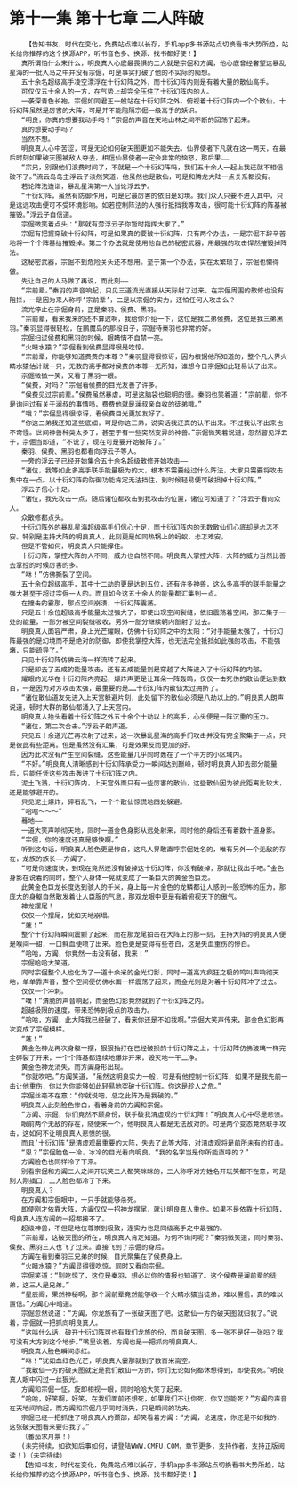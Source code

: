 # 第十一集 第十七章 二人阵破
        【告知书友，时代在变化，免费站点难以长存，手机app多书源站点切换看书大势所趋，站长给你推荐的这个换源APP，听书音色多、换源、找书都好使！】
       真所谓怕什么来什么，明良真人心底最畏惧的二人就是宗倔和方阗，他心底曾经奢望这暴乱星海的一批人马之中并没有宗倔，可是事实打破了他的不实际的痴想。
       五十余名超级高手凌空漂浮在十衍幻阵之外，而十衍幻阵内则是有着大量的散仙高手。
       可仅仅五十余人的一方，在气势上却完全压住了十衍幻阵内的人。
       一袭深青色长袍，宗倔如同君王一般站在十衍幻阵之外，俯视着十衍幻阵内一个个散仙，十衍幻阵虽然是厉害的大阵，可是并不能阻隔宗倔一级高手的妖识。
       “明良，你真的想要我动手吗？”宗倔的声音在天地山林之间不断的回荡了起来。
       真的想要动手吗？
       当然不想。
       明良真人心中苦涩，可是无论如何破天图更加不能失去。仙界使者下凡就在这一两天，在最后时刻如果破天图被敌人夺去，相信仙界使者一定会非常的恼怒，那后果……
       “宗兄，别跟他们浪费时间了，不就是一个十衍幻阵吗，我们五十余人一起上我还就不相信破不了。”流云岛岛主浮云子淡然笑道，他虽然也是散仙，可是和腾龙大陆一点关系都没有。
       若论阵法造诣，暴乱星海第一人当论浮云子。
       “十衍幻阵，虽然有防御作用，可是它最厉害的依旧是幻境。我们众人只要不进入其中，只是远远攻击便可不受环境影响。如若控制阵法的人强行抵挡我等攻击，很可能十衍幻阵的阵基被摧毁。”浮云子自信道。
       宗倔微笑着点头：“那就有劳浮云子你暂时指挥大家了。”
       宗倔有把握穿破十衍幻阵，可是如果真的要破十衍幻阵，只有两个办法，一是宗倔不辞辛苦地将一个个阵基给摧毁掉。第二个办法就是使用他自己的秘密武器，用最强的攻击悍然摧毁掉阵法。
       这秘密武器，宗倔不到危险关头还不想用。至于第一个办法，实在太繁琐了，宗倔也懒得做。
       先让自己的人马做了再说，而此刻——
       “宗前辈。”秦羽的声音响起，只见三道流光直接从天际射了过来，在宗倔周围的散修也没有阻拦，一是因为来人称呼‘宗前辈’，二是以宗倔的实力，还怕任何人攻击么？
       流光停止在宗倔身前，正是秦羽、侯费、黑羽。
       “宗前辈，看来我来的还不算迟啊，我给你介绍一下，这位是我二弟侯费，这位是我三弟黑羽。”秦羽显得很轻松，在鹏魔岛的那段日子，宗倔待秦羽也非常的好。
       宗倔扫过侯费和黑羽的时候，眼睛情不自禁一亮。
       “火睛水猿？”宗倔看到侯费显得很是吃惊。
       “宗前辈，你能够知道费费的本尊？”秦羽显得很惊讶，因为根据他所知道的，整个凡人界火睛水猿估计就一只，无数的高手都对侯费的本尊一无所知，谁想今日宗倔如此轻易认了出来。
       宗倔微微一笑，又看了黑羽一眼。
       “侯费，对吗？”宗倔看侯费的目光友善了许多。
       “侯费见过宗前辈。”侯费虽然暴虐，可是这脑袋也聪明的很。秦羽也笑着道：“宗前辈，你不是询问过有关于澜叔的事情吗，费费他就是澜叔亲自收的徒弟哦。”
       “哦？”宗倔显得很惊讶，看侯费目光更加友好了。
       “你这二弟我还知道些底细，可是你这三弟，说实话我还真的认不出来。不过我认不出来也不奇怪。世间神兽种类太多了，甚至于有一些突然变异的神兽。”宗倔微笑着说道，忽然瞥见浮云子，宗倔当即道，“不说了，现在可是要开始破阵了。”
       秦羽、侯费、黑羽也都看向浮云子等人。
       一旁的浮云子已经开始集合五十余名超级散修开始攻击——
       “诸位，我等如此多高手联手能量极为的大，根本不需要经过什么阵法，大家只需要将攻击集中在一点。以十衍幻阵的防御功能肯定无法挡住，到时候轻易便可破损掉十衍幻阵。”
       浮云子信心十足。
       “诸位，我先攻击一点，随后诸位都攻击到我攻击的位置，诸位可知道了？”浮云子看向众人。
       众散修都点头。
       十衍幻阵外的暴乱星海超级高手们信心十足，而十衍幻阵内的无数散仙们心底却是忐忑不安。特别是主持大阵的明良真人，此刻更是如同热锅上的蚂蚁，忐忑难安。
       但是不管如何，明良真人只能撑住。
       十衍幻阵，掌控大阵的人不同，威力也自然不同。明良真人掌控大阵，大阵的威力当然比善去掌控的时候厉害的多。
       “咻！”仿佛撕裂了空间。
       五十余位超级高手，其中十二劫的更是达到五位，还有许多神兽，这么多高手的联手能量之强大甚至于超过宗倔一人的。而且如今这五十余人的能量都汇集到一点。
       在撞击的霎那，那点空间崩溃，十衍幻阵震荡。
       只是五十余位超级高手能量太过强大了，即使出现空间裂缝，依旧震荡着空间，那汇集于一处的能量，一部分被空间裂缝吸收，另外一部分继续朝内部射了过去。
       明良真人面容严肃，身上光芒耀眼，仿佛十衍幻阵之中的太阳：“对手能量太强了，十衍幻阵最强的是幻境而不是绝对的防御，即使我掌控大阵，也无法完全抵挡如此强的攻击，不能强堵，只能疏导了。”
       只见十衍幻阵仿佛云海一样流转了起来。
       只是卸去了五成的能量攻击，还有五成能量则是穿越了大阵进入了十衍幻阵的内部。
       耀眼的光华在十衍幻阵内亮起，爆炸声更是让耳朵一阵轰鸣，仅仅一击死伤的散仙便达到数百，一是因为对方攻击太强，最重要的是……十衍幻阵内散仙太过拥挤了。
       “诸位散仙道友先进入上天宫躲避片刻，此处留下的散仙必须是八劫以上的。”明良真人朗声说道，顿时大群的散仙都涌入了上天宫内。
       明良真人抬头看着十衍幻阵之外五十余个十劫以上的高手，心头便是一阵沉重的压力。
       “诸位，第二次合击。”浮云子朗声道。
       只见五十余道光芒再次射了过来，这一次暴乱星海的高手们攻击并没有完全聚集于一点，只是彼此有些距离。但是虽然没有汇集，可是效果反而更加的好。
       因为此次没有产生空间裂缝，这些能量几乎同时轰在了一个平方的小区域内。
       “不好。”明良真人清晰感到十衍幻阵承受力一瞬间达到巅峰，顿时明良真人卸去部分能量后，只能任凭这些攻击轰进了十衍幻阵之内。
       泥土飞溅，十衍幻阵内，上天宫外面只有一些厉害的散仙，这些散仙因为彼此距离比较大，还是能够避开的。
       只见泥土爆炸，碎石乱飞，一个个散仙惊慌地四处躲避。
       “哈哈～～～”
       蓦地——
       一道大笑声响彻天地，同时一道金色身影从远处射来，同时他的身后还有着数十道身影。
       “宗倔，你的速度还真是够快啊。”
       听到这句话，明良真人脸色更是惨白，这凡人界敢直呼宗倔姓名的，唯有另外一个无敌的存在，龙族的族长——方阗了。
       “可是你速度快，到现在竟然还没有破掉这十衍幻阵，你没有破掉，那就让我出手吧。”金色身影在说着的同时，整个人身体一晃就变成了一条巨大的黄金色巨龙。
       此黄金色巨龙长度达到骇人的千米，身上每一片金色的龙鳞都让人感到一股恐怖的压力，那庞大的身躯自然散发着让人臣服的气息，那双龙眼中更是有着俯视天下的傲气。
       神龙摆尾！
       仅仅一个摆尾，犹如天地崩塌。
       “蓬！”
       整个十衍幻阵瞬间震颤了起来，而在那龙尾拍击在大阵上的那一刻，主持大阵的明良真人便是喉间一甜，一口鲜血便喷了出来。脸色更是变得有些苍白，这是失血重伤的惨白。
       “哈哈，方阗，你竟然一击没有破，我来！”
       宗倔哈哈大笑道。
       同时宗倔整个人也化为了一道十余米的金光幻影，同时一道高亢疯狂之极的鸣叫声响彻天地，单单靠声音，整个空间便仿佛水面一样震荡了起来，而金光则是对着十衍幻阵冲了过去。
       仅仅一个冲刺。
       “噗！”清脆的声音响起，而金色幻影竟然就到了十衍幻阵之内。
       超越极限的速度，带来恐怖到极点的攻击力。
       “哈哈，方阗，此大阵我已经破了，看来你还是不如我啊。”宗倔大笑声传来，那金色幻影再次变成了宗倔模样。
       “蓬！”
       黄金色神龙再次身躯一摆，狠狠抽打在已经破损的十衍幻阵之上，十衍幻阵仿佛玻璃一样完全碎裂了开来，一个个阵基都连续地爆炸开来，毁灭地一干二净。
       黄金色神龙消失，而方阗身形出现。
       “你就吹吧。”方阗笑道，“虽然这明良实力一般，可是有他控制十衍幻阵，如果不是我先前一击让他重伤，你以为你能够如此轻易地突破十衍幻阵。你这是趁人之危。”
       宗倔丝毫不在意：“你就说吧，总之此阵乃是我破的。”
       明良真人此刻脸色惨白，看着身前的方阗和宗倔。
       “方阗、宗倔，你们竟然不顾身份，联手破我清虚观的十衍幻阵！”明良真人心中尽是悲愤。
       眼前两个无敌的存在，随便来一个，他明良真人都是无法敌对的。可是两个变态竟然联手攻击，这如何不让明良真人悲愤的很。
       而且‘十衍幻阵’是清虚观最重要的大阵，失去了此等大阵，对清虚观将是前所未有的打击。
       “恩？”宗倔脸色一冷，冰冷的目光看向明良，“我的名字岂是你所能直呼的？”
       方阗脸色也同样冷了下来。
       别看宗倔和方阗二人之间开玩笑二人都笑眯眯的，二人称呼对方姓名开玩笑都不在意，可是别人刚插口，二人脸色都冷了下来。
       明良真人？
       在方阗和宗倔眼中，一只手就能够杀死。
       即使刚才依靠大阵，方阗仅仅一招神龙摆尾，就让明良真人重伤。如果不是依靠十衍幻阵，明良真人连方阗的一招都接不了。
       超级神兽，不但是地位尊崇到极致，连实力也是同级高手之中最强的。
       “宗前辈，这破天图的所在，明良真人肯定知道。为何不询问呢？”秦羽微笑道，同时秦羽、侯费、黑羽三人也飞了过来。直接飞到了宗倔的身后。
       方阗在看到秦羽三兄弟的时候，目光聚集在了侯费身上。
       “火睛水猿？”方阗显得很吃惊，同时又看向宗倔。
       宗倔笑道：“别吃惊了，这位是秦羽，想必以你的情报也知道了。这个侯费是澜前辈的徒弟，这三人是兄弟。”
       “星辰阁，果然神秘啊，那个澜前辈竟然能够收一个火睛水猿当徒弟，难以置信，真的难以置信。”方阗心中暗道。
       宗倔忽然说道：“方阗，你龙族有了一张破天图了吧。这散仙一方的破天图就归我了。”说着，宗倔就一把抓向明良真人。
       “这叫什么话，破开十衍幻阵可也有我们龙族的份，而且破天图，多一张不是好一张吗？我可没有大方到这个地步。”嘴里说着，方阗也是一把抓向明良真人。
       明良真人脸色瞬间赤红。
       “咻！”犹如血红色光芒，明良真人霎那就到了数百米高空。
       “我散仙一方的破天图就定是我们散仙一方的，你们无论如何都休想得到，即使我死。”明良真人眼中闪过一丝狠光。
       方阗和宗倔一怔，旋即相视一眼，同时哈哈大笑了起来。
       “哈哈，好笑啊，好笑，在我们面前还想死，如果我们不让你死，你又岂能死？”方阗的声音在天地间响起，而方阗和宗倔几乎同时消失，只是瞬间的功夫。
       宗倔已经一把抓住了明良真人的颈部，却笑看着方阗：“方阗，论速度，你还是不如我的，这张破天图看来要归我了。”
       （番茄求月票！）
       (未完待续，如欲知后事如何，请登陆WWW.CMFU.COM，章节更多，支持作者，支持正版阅读！)（未完待续）
       【告知书友，时代在变化，免费站点难以长存，手机app多书源站点切换看书大势所趋，站长给你推荐的这个换源APP，听书音色多、换源、找书都好使！】